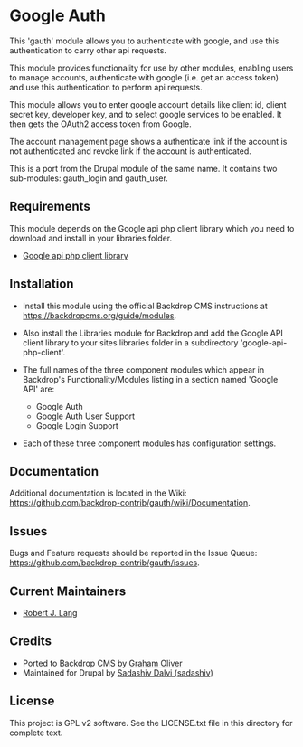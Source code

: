 Google Auth
============

This 'gauth' module allows you to authenticate with google,
and use this authentication to carry other api requests.

This module provides functionality for use by other modules,
enabling users to manage accounts, authenticate with google
(i.e. get an access token) and use this authentication to
perform api requests.

This module allows you to enter google account details like client id,
client secret key, developer key, and to select google services to be
enabled. It then gets the OAuth2 access token from Google.

The account management page shows a authenticate link if the account
is not authenticated and revoke link if the account is authenticated.

This is a port from the Drupal module of the same name. It contains
two sub-modules: gauth_login and gauth_user.


Requirements
------------

This module depends on the Google api php client library which you
need to download and install in your libraries folder.

 * [Google api php client library](https://github.com/googleapis/google-api-php-client)


Installation
------------

- Install this module using the official Backdrop CMS instructions at
  https://backdropcms.org/guide/modules.

- Also install the Libraries module for Backdrop and add the Google
  API client library to your sites libraries folder in a
  subdirectory 'google-api-php-client'.

- The full names of the three component modules which appear in
  Backdrop's Functionality/Modules listing in a section named
  'Google API' are:
  + Google Auth
  + Google Auth User Support
  + Google Login Support

- Each of these three component modules has configuration settings.


Documentation
-------------

Additional documentation is located in the Wiki:
https://github.com/backdrop-contrib/gauth/wiki/Documentation.


Issues
------

Bugs and Feature requests should be reported in the Issue Queue:
https://github.com/backdrop-contrib/gauth/issues.


Current Maintainers
-------------------

* [Robert J. Lang](https://github.com/bugfolder)


Credits
-------

- Ported to Backdrop CMS by [Graham Oliver](https://github.com/Graham-72)
- Maintained for Drupal by [Sadashiv Dalvi (sadashiv)](https://github.com/sadashivdalvi)


License
-------

This project is GPL v2 software.
See the LICENSE.txt file in this directory for complete text.











